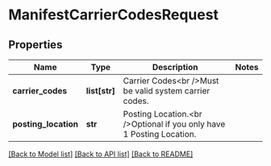 # ManifestCarrierCodesRequest

## Properties
Name | Type | Description | Notes
------------ | ------------- | ------------- | -------------
**carrier_codes** | **list[str]** | Carrier Codes&lt;br /&gt;Must be valid system carrier codes. | 
**posting_location** | **str** | Posting Location.&lt;br /&gt;Optional if you only have 1 Posting Location. | 

[[Back to Model list]](../README.md#documentation-for-models) [[Back to API list]](../README.md#documentation-for-api-endpoints) [[Back to README]](../README.md)

